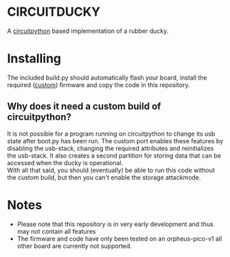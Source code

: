 # CIRCUITDUCKY
A [circuitpython](https://github.com/adafruit/circuitpython) based implementation of a rubber ducky.

# Installing

The included build.py should automatically flash your board, install the required ([custom](https://github.com/nopro263/circuitpython)) firmware and copy the code in this repository.

## Why does it need a custom build of circuitpython?
It is not possible for a program running on circuitpython to change its usb state after boot.py has been run. The custom port enables these features by disabling the usb-stack, changing the required attributes and reinitializes the usb-stack. It also creates a second partition for storing data that can be accessed when the ducky is operational. \
With all that said, you should (eventually) be able to run this code without the custom build, but then you can't enable the storage attackmode.

# Notes
- Please note that this repository is in very early development and thus may not contain all features
- The firmware and code have only been tested on an orpheus-pico-v1 all other board are currently not supported.